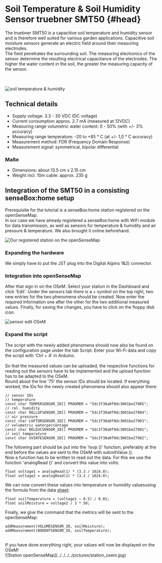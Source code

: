 # Soil Temperature & Soil Humidity Sensor truebner SMT50 {#head}

<div class="description">
	The truebner SMT50 is a capacitive soil temperature and humidity sensor and is therefore well suited for various garden applications.
    Capacitive soil moisture sensors generate an electric field around their measuring electrodes.<br>The field penetrates the surrounding soil. The measuring electronics of the sensor determine the resulting electrical capacitance of the electrodes. The higher the water content in the soil, the greater the measuring capacity of the sensor.
</div>
<div class="line">
    <br>
    <br>
</div>

![soil temperature & humidity](../../../../pictures/smt50_top.png)

## Technical details
- Supply voltage: 3.3 - 30 VDC (DC voltage)
- Current consumption approx. 2.7 mA (measured at 12VDC)
- Measuring range volumetric water content: 0 - 50% (with +/- 3% accuracy)
- Measuring range temperature: -20 to +85 ° C (at +/- 1,0 ° C accuracy)
- Measurement method: FDR (Frequency Domain Response)
- Measurement signal: symmetrical, bipolar differential

### Maße
- Dimensions: about 13.5 cm x 2.15 cm
- Weight incl. 10m cable: approx. 235 g

## Integration of the SMT50 in a consisting senseBox:home setup
Prerequisite for the tutorial is a senseBox:home station registered on the openSenseMap.<br>In our case we have already registered a senseBox:home with WiFi module for data transmission, as well as sensors for temperature & humidity and air pressure & temperature. We also brought it online beforehand.

![Our registered station on the openSenseMap](../../../../pictures/station_osem_home.jpg)

### Expanding the hardware
We simply have to put the JST plug into the Digital A(pins 1&2) connector.

### Integration into openSenseMap
After that sign in on the OSeM. Select your station in the Dashboard and click 'Edit'. Under the sensors tab there is a + symbol on the top right, two new entries for the two phenomena should be created. Now enter the required information one after the other for the two additional measured values. Finally, for saving the changes, you have to click on the floppy disk icon.

![sensor edit OSeM](../../../../pictures/sensoren_edit.jpg)

### Expand the script
The script with the newly added phenomena should now also be found on the configuration page under the tab Script. Enter your Wi-Fi data and copy the script with 'Ctrl + A' in Arduino.<br><br>So that the measured values ​​can be uploaded, the respective functions for reading out the sensors have to be implemented and the upload function has to be adapted to the OSeM.<br>Round about the line '75' the sensor IDs should be located. If everything worked, the IDs for the newly created phenomena should also appear there:
```arduino
// sensor IDs
// temperature
const char TEMPERSENSOR_ID[] PROGMEM = "5dc3f30a0f9dc3001be27905";
// rel. humidity
const char RELLUFSENSOR_ID[] PROGMEM = "5dc3f30a0f9dc3001be27904";
// air pressure
const char LUFTDRSENSOR_ID[] PROGMEM = "5dc3f30a0f9dc3001be27903";
// volumetric waterpercentage
const char BELEUCSENSOR_ID[] PROGMEM = "5dc3f30a0f9dc3001be27901";
// soil temperature
const char UVINTESENSOR_ID[] PROGMEM = "5dc3f30a0f9dc3001be27902";
```
The following part should be put into the 'loop ()' function, preferably at the end before the values ​​are sent to the OSeM with submitValue ().<br>Now a function has to be written to read out the data. For this we use the function 'analogRead ()' and convert this value into volts:
```arduino
float voltage1 = analogRead(1) * (3.3 / 1024.0);
float voltage2 = analogRead(2) * (3.3 / 1024.0);
```
We can now convert these values ​​into temperature or humidity values ​​using the formula from the data [sheet](http://www.truebner.de/sites/default/files/SMT50_Flyer_deutsch.pdf):
```arduino
float soilTemperature = (voltage1 – 0.5) / 0.01;
float soilMoisture = voltage2 / 3 * 50;
```
Finally, we give the command that the metrics will be sent to the openSenseMap:
```arduino
addMeasurement(VOLUMESENSOR_ID, soilMoisture);
addMeasurement(BODENTSENSOR_ID, soilTemperature);
```
<br>
If you have done everything right, your values ​​will now be displayed on the OSeM!<br>
![Station openSenseMap](../../../../pictures/station_osem.jpg)
